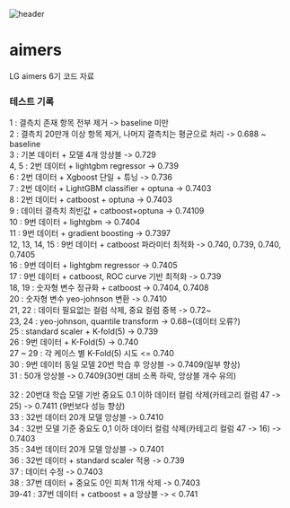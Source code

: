 ![header](https://capsule-render.vercel.app/api?type=rounded&height=300&color=gradient&text=AIMERS)

# aimers
LG aimers 6기 코드 자료

### 테스트 기록
1 : 결측치 존재 항목 전부 제거 -> baseline 미만   
2 : 결측치 20만개 이상 항목 제거, 나머지 결측치는 평균으로 처리 -> 0.688 ~ baseline   
3 : 기본 데이터 + 모델 4개 앙상블 -> 0.729   
4, 5 : 2번 데이터 + lightgbm regressor -> 0.739   
6 : 2번 데이터 + Xgboost 단일 + 튜닝 -> 0.736   
7 : 2번 데이터 + LightGBM classifier + optuna -> 0.7403   
8 : 2번 데이터 + catboost + optuna -> 0.7403   
9 : 데이터 결측치 최빈값 + catboost+optuna -> 0.74109    
10 : 9번 데이터 + lightgbm -> 0.7404    
11 : 9번 데이터 + gradient boosting -> 0.7397   
12, 13, 14, 15 : 9번 데이터 + catboost 파라미터 최적화 -> 0.740, 0.739, 0.740, 0.7405   
16 : 9번 데이터 + lightgbm regressor -> 0.7405   
17 : 9번 데이터 + catboost, ROC curve 기반 최적화 -> 0.739   
18, 19 : 숫자형 변수 정규화 + catboost -> 0.7404, 0.7408    
20 : 숫자형 변수 yeo-johnson 변환 -> 0.7410   
21, 22 : 데이터 필요없는 컬럼 삭제, 중요 컬럼 중복 -> 0.72~   
23, 24 : yeo-johnson, quantile transform -> 0.68~(데이터 오류?)   
25 : standard scaler + K-fold(5) -> 0.739   
26 : 9번 데이터 + K-Fold(5) -> 0.740   
27 ~ 29 : 각 케이스 별 K-Fold(5) 시도 <= 0.740   
30 : 9번 데이터 동일 모델 20번 학습 후 앙상블 -> 0.7409(일부 향상)    
31 : 50개 앙상블 -> 0.7409(30번 대비 소폭 하락, 앙상블 개수 유의)   

32 : 20번대 학습 모델 기반 중요도 0.1 이하 데이터 컬럼 삭제(카테고리 컬럼 47 -> 25) -> 0.7411 (9번보다 성능 향상)   
33 : 32번 데이터 20개 모델 앙상블 -> 0.7410    
34 : 32번 모델 기준 중요도 0,1 이하 데이터 컬럼 삭제(카테고리 컬럼 47 -> 16) -> 0.7403   
35 : 34번 데이터 20개 모델 앙상블 -> 0.7401   
36 : 32번 데이터 + standard scaler 적용 -> 0.739   
37 : 데이터 수정 -> 0.7403   
38 : 37번 데이터 + 중요도 0인 피쳐 11개 삭제 -> 0.7403   
39-41 : 37번 데이터 + catboost + a 앙상블 -> < 0.741


